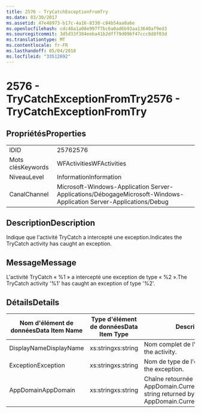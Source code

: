 ```yaml
---
title: 2576 - TryCatchExceptionFromTry
ms.date: 03/30/2017
ms.assetid: 47e48973-b17c-4a16-8338-c84b54aa0a6e
ms.openlocfilehash: cdc48a1a08e997f7bc6a0ad6b93aa13640af9ed3
ms.sourcegitcommit: 3d5d33f384eeba41b2dff79d096f47ccc8d8f03d
ms.translationtype: MT
ms.contentlocale: fr-FR
ms.lasthandoff: 05/04/2018
ms.locfileid: "33512692"
---
```

# <a name="2576---trycatchexceptionfromtry"></a><span data-ttu-id="52156-102">2576 - TryCatchExceptionFromTry</span><span class="sxs-lookup"><span data-stu-id="52156-102">2576 - TryCatchExceptionFromTry</span></span>
## <a name="properties"></a><span data-ttu-id="52156-103">Propriétés</span><span class="sxs-lookup"><span data-stu-id="52156-103">Properties</span></span>  
  
|||  
|-|-|  
|<span data-ttu-id="52156-104">ID</span><span class="sxs-lookup"><span data-stu-id="52156-104">ID</span></span>|<span data-ttu-id="52156-105">2576</span><span class="sxs-lookup"><span data-stu-id="52156-105">2576</span></span>|  
|<span data-ttu-id="52156-106">Mots clés</span><span class="sxs-lookup"><span data-stu-id="52156-106">Keywords</span></span>|<span data-ttu-id="52156-107">WFActivities</span><span class="sxs-lookup"><span data-stu-id="52156-107">WFActivities</span></span>|  
|<span data-ttu-id="52156-108">Niveau</span><span class="sxs-lookup"><span data-stu-id="52156-108">Level</span></span>|<span data-ttu-id="52156-109">Information</span><span class="sxs-lookup"><span data-stu-id="52156-109">Information</span></span>|  
|<span data-ttu-id="52156-110">Canal</span><span class="sxs-lookup"><span data-stu-id="52156-110">Channel</span></span>|<span data-ttu-id="52156-111">Microsoft-Windows-Application Server-Applications/Débogage</span><span class="sxs-lookup"><span data-stu-id="52156-111">Microsoft-Windows-Application Server-Applications/Debug</span></span>|  
  
## <a name="description"></a><span data-ttu-id="52156-112">Description</span><span class="sxs-lookup"><span data-stu-id="52156-112">Description</span></span>  
 <span data-ttu-id="52156-113">Indique que l'activité TryCatch a intercepté une exception.</span><span class="sxs-lookup"><span data-stu-id="52156-113">Indicates the TryCatch activity has caught an exception.</span></span>  
  
## <a name="message"></a><span data-ttu-id="52156-114">Message</span><span class="sxs-lookup"><span data-stu-id="52156-114">Message</span></span>  
 <span data-ttu-id="52156-115">L'activité TryCatch « %1 » a intercepté une exception de type « %2 ».</span><span class="sxs-lookup"><span data-stu-id="52156-115">The TryCatch activity '%1' has caught an exception of type '%2'.</span></span>  
  
## <a name="details"></a><span data-ttu-id="52156-116">Détails</span><span class="sxs-lookup"><span data-stu-id="52156-116">Details</span></span>  
  
|<span data-ttu-id="52156-117">Nom d'élément de données</span><span class="sxs-lookup"><span data-stu-id="52156-117">Data Item Name</span></span>|<span data-ttu-id="52156-118">Type d'élément de données</span><span class="sxs-lookup"><span data-stu-id="52156-118">Data Item Type</span></span>|<span data-ttu-id="52156-119">Description</span><span class="sxs-lookup"><span data-stu-id="52156-119">Description</span></span>|  
|--------------------|--------------------|-----------------|  
|<span data-ttu-id="52156-120">DisplayName</span><span class="sxs-lookup"><span data-stu-id="52156-120">DisplayName</span></span>|<span data-ttu-id="52156-121">xs:string</span><span class="sxs-lookup"><span data-stu-id="52156-121">xs:string</span></span>|<span data-ttu-id="52156-122">Nom complet de l'activité.</span><span class="sxs-lookup"><span data-stu-id="52156-122">The display name of the activity.</span></span>|  
|<span data-ttu-id="52156-123">Exception</span><span class="sxs-lookup"><span data-stu-id="52156-123">Exception</span></span>|<span data-ttu-id="52156-124">xs:string</span><span class="sxs-lookup"><span data-stu-id="52156-124">xs:string</span></span>|<span data-ttu-id="52156-125">Nom de type de l'exception.</span><span class="sxs-lookup"><span data-stu-id="52156-125">The type name of the exception.</span></span>|  
|<span data-ttu-id="52156-126">AppDomain</span><span class="sxs-lookup"><span data-stu-id="52156-126">AppDomain</span></span>|<span data-ttu-id="52156-127">xs:string</span><span class="sxs-lookup"><span data-stu-id="52156-127">xs:string</span></span>|<span data-ttu-id="52156-128">Chaîne retournée par AppDomain.CurrentDomain.FriendlyName.</span><span class="sxs-lookup"><span data-stu-id="52156-128">The string returned by AppDomain.CurrentDomain.FriendlyName.</span></span>|
